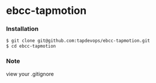 # ebcc-tapmotion

### Installation

```sh
$ git clone git@github.com:tapdevops/ebcc-tapmotion.git
$ cd ebcc-tapmotion
```

### Note

view your .gitignore 
